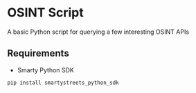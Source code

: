 # OSINT Script
A basic Python script for querying a few interesting
OSINT APIs

## Requirements
- Smarty Python SDK
```
pip install smartystreets_python_sdk
```